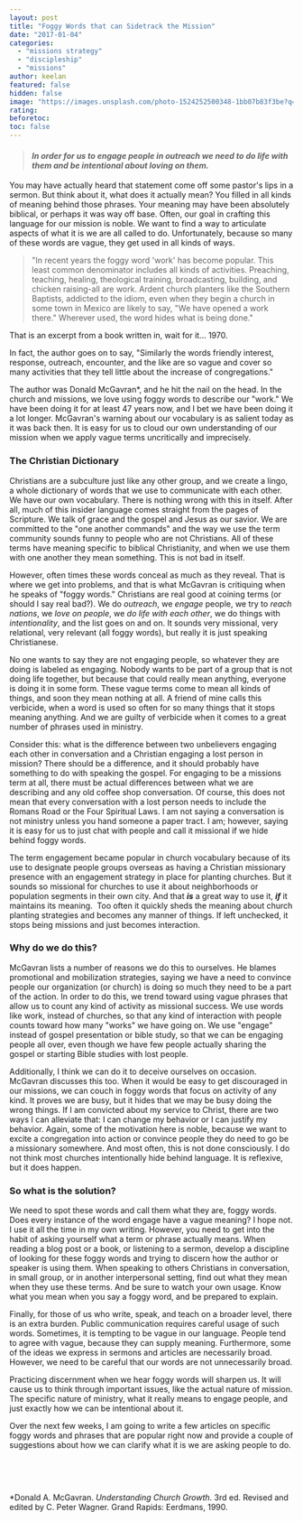 ```yaml
---
layout: post
title: "Foggy Words that can Sidetrack the Mission"
date: "2017-01-04"
categories: 
  - "missions strategy"
  - "discipleship"
  - "missions"
author: keelan
featured: false
hidden: false
image: "https://images.unsplash.com/photo-1524252500348-1bb07b83f3be?q=80&w=2070&auto=format&fit=crop&ixlib=rb-4.0.3&ixid=M3wxMjA3fDB8MHxwaG90by1wYWdlfHx8fGVufDB8fHx8fA%3D%3D"
rating:
beforetoc:
toc: false
---
```


> #### _In order for us to engage people in outreach we need to do life with them and be intentional about loving on them._

You may have actually heard that statement come off some pastor's lips in a sermon. But think about it, what does it actually mean? You filled in all kinds of meaning behind those phrases. Your meaning may have been absolutely biblical, or perhaps it was way off base. Often, our goal in crafting this language for our mission is noble. We want to find a way to articulate aspects of what it is we are all called to do. Unfortunately, because so many of these words are vague, they get used in all kinds of ways.

> "In recent years the foggy word 'work' has become popular. This least common denominator includes all kinds of activities. Preaching, teaching, healing, theological training, broadcasting, building, and chicken raising-all are work. Ardent church planters like the Southern Baptists, addicted to the idiom, even when they begin a church in some town in Mexico are likely to say, "We have opened a work there." Wherever used, the word hides what is being done."

That is an excerpt from a book written in, wait for it... 1970.

In fact, the author goes on to say, "Similarly the words friendly interest, response, outreach, encounter, and the like are so vague and cover so many activities that they tell little about the increase of congregations."

The author was Donald McGavran\*, and he hit the nail on the head. In the church and missions, we love using foggy words to describe our "work." We have been doing it for at least 47 years now, and I bet we have been doing it a lot longer. McGavran's warning about our vocabulary is as salient today as it was back then. It is easy for us to cloud our own understanding of our mission when we apply vague terms uncritically and imprecisely.

### The Christian Dictionary

Christians are a subculture just like any other group, and we create a lingo, a whole dictionary of words that we use to communicate with each other. We have our own vocabulary. There is nothing wrong with this in itself. After all, much of this insider language comes straight from the pages of Scripture. We talk of grace and the gospel and Jesus as our savior. We are committed to the "one another commands" and the way we use the term community sounds funny to people who are not Christians. All of these terms have meaning specific to biblical Christianity, and when we use them with one another they mean something. This is not bad in itself.

However, often times these words conceal as much as they reveal. That is where we get into problems, and that is what McGavran is critiquing when he speaks of "foggy words." Christians are real good at coining terms (or should I say real bad?). We do _outreach_, we _engage_ people, we try to _reach nations_, we _love on people_, we _do life with each other_, we do things with _intentionality_, and the list goes on and on. It sounds very missional, very relational, very relevant (all foggy words), but really it is just speaking Christianese.

No one wants to say they are not engaging people, so whatever they are doing is labeled as engaging. Nobody wants to be part of a group that is not doing life together, but because that could really mean anything, everyone is doing it in some form. These vague terms come to mean all kinds of things, and soon they mean nothing at all. A friend of mine calls this verbicide, when a word is used so often for so many things that it stops meaning anything. And we are guilty of verbicide when it comes to a great number of phrases used in ministry.

Consider this: what is the difference between two unbelievers engaging each other in conversation and a Christian engaging a lost person in mission? There should be a difference, and it should probably have something to do with speaking the gospel. For engaging to be a missions term at all, there must be actual differences between what we are describing and any old coffee shop conversation. Of course, this does not mean that every conversation with a lost person needs to include the Romans Road or the Four Spiritual Laws. I am not saying a conversation is not ministry unless you hand someone a paper tract. I am; however, saying it is easy for us to just chat with people and call it missional if we hide behind foggy words.

The term engagement became popular in church vocabulary because of its use to designate people groups overseas as having a Christian missionary presence with an engagement strategy in place for planting churches. But it sounds so missional for churches to use it about neighborhoods or population segments in their own city. And that **_is_** a great way to use it, _**if**_ it maintains its meaning.  Too often it quickly sheds the meaning about church planting strategies and becomes any manner of things. If left unchecked, it stops being missions and just becomes interaction.

### Why do we do this?

McGavran lists a number of reasons we do this to ourselves. He blames promotional and mobilization strategies, saying we have a need to convince people our organization (or church) is doing so much they need to be a part of the action. In order to do this, we trend toward using vague phrases that allow us to count any kind of activity as missional success. We use words like work, instead of churches, so that any kind of interaction with people counts toward how many "works" we have going on. We use "engage" instead of gospel presentation or bible study, so that we can be engaging people all over, even though we have few people actually sharing the gospel or starting Bible studies with lost people.

Additionally, I think we can do it to deceive ourselves on occasion. McGavran discusses this too. When it would be easy to get discouraged in our missions, we can couch in foggy words that focus on activity of any kind. It proves we are busy, but it hides that we may be busy doing the wrong things. If I am convicted about my service to Christ, there are two ways I can alleviate that: I can change my behavior or I can justify my behavior. Again, some of the motivation here is noble, because we want to excite a congregation into action or convince people they do need to go be a missionary somewhere. And most often, this is not done consciously. I do not think most churches intentionally hide behind language. It is reflexive, but it does happen.

### So what is the solution?

We need to spot these words and call them what they are, foggy words. Does every instance of the word engage have a vague meaning? I hope not. I use it all the time in my own writing. However, you need to get into the habit of asking yourself what a term or phrase actually means. When reading a blog post or a book, or listening to a sermon, develop a discipline of looking for these foggy words and trying to discern how the author or speaker is using them. When speaking to others Christians in conversation, in small group, or in another interpersonal setting, find out what they mean when they use these terms. And be sure to watch your own usage. Know what you mean when you say a foggy word, and be prepared to explain.

Finally, for those of us who write, speak, and teach on a broader level, there is an extra burden. Public communication requires careful usage of such words. Sometimes, it is tempting to be vague in our language. People tend to agree with vague, because they can supply meaning. Furthermore, some of the ideas we express in sermons and articles are necessarily broad. However, we need to be careful that our words are not unnecessarily broad.

Practicing discernment when we hear foggy words will sharpen us. It will cause us to think through important issues, like the actual nature of mission. The specific nature of ministry, what it really means to engage people, and just exactly how we can be intentional about it.

Over the next few weeks, I am going to write a few articles on specific foggy words and phrases that are popular right now and provide a couple of suggestions about how we can clarify what it is we are asking people to do.

 

 

\*Donald A. McGavran. _Understanding Church Growth_. 3rd ed. Revised and edited by C. Peter Wagner. Grand Rapids: Eerdmans, 1990.
